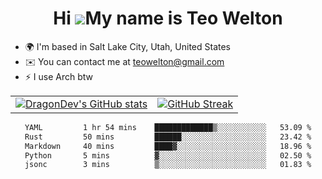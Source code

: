 <div align="center">
  
# Hi ![](https://user-images.githubusercontent.com/18350557/176309783-0785949b-9127-417c-8b55-ab5a4333674e.gif)My name is Teo Welton
</div>

*   🌍  I'm based in Salt Lake City, Utah, United States
*   ✉️  You can contact me at [teowelton@gmail.com](mailto:teowelton@gmail.com)
*   ⚡  I use Arch btw

<div align="center">

|||
|:-------------------------:|:-------------------------:|
| [![DragonDev's GitHub stats](https://github-readme-stats.vercel.app/api?username=DragonDev07&bg_color=1e1e2e&text_color=cdd6f4&icon_color=cba6f7&title_color=94e2d5)](https://github.com/DragonDev07) | [![GitHub Streak](https://streak-stats.demolab.com?user=DragonDev07&theme=catppuccin-mocha)](https://git.io/streak-stats) |

<!--START_SECTION:waka-->

```txt
YAML         1 hr 54 mins    █████████████▒░░░░░░░░░░░   53.09 %
Rust         50 mins         ██████░░░░░░░░░░░░░░░░░░░   23.42 %
Markdown     40 mins         ████▓░░░░░░░░░░░░░░░░░░░░   18.96 %
Python       5 mins          ▓░░░░░░░░░░░░░░░░░░░░░░░░   02.50 %
jsonc        3 mins          ▒░░░░░░░░░░░░░░░░░░░░░░░░   01.83 %
```

<!--END_SECTION:waka-->

</div>
